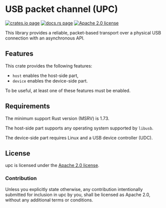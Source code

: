 USB packet channel (UPC)
========================

[![crates.io page](https://img.shields.io/crates/v/upc)](https://crates.io/crates/upc)
[![docs.rs page](https://docs.rs/upc/badge.svg)](https://docs.rs/upc)
[![Apache 2.0 license](https://img.shields.io/crates/l/upc)](https://github.com/surban/upc/blob/master/LICENSE)

This library provides a reliable, packet-based transport over a physical USB connection with an asynchronous API.

Features
--------

This crate provides the following features:

* `host` enables the host-side part,
* `device` enables the device-side part.

To be useful, at least one of these features must be enabled.

Requirements
------------

The minimum support Rust version (MSRV) is 1.73.

The host-side part supports any operating system supported by `libusb`.

The device-side part requires Linux and a USB device controller (UDC).

License
-------

upc is licensed under the [Apache 2.0 license].

[Apache 2.0 license]: https://github.com/surban/upc/blob/master/LICENSE

### Contribution

Unless you explicitly state otherwise, any contribution intentionally submitted
for inclusion in upc by you, shall be licensed as Apache 2.0, without any
additional terms or conditions.
